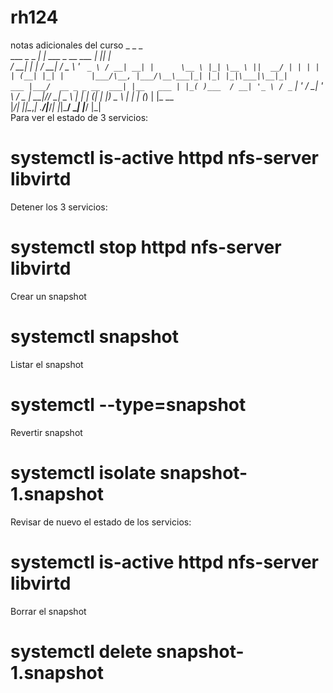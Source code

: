 # rh124
notas adicionales del curso
                _                      _   _      
  ___ _   _ ___| |_ ___ _ __ ___   ___| |_| |     
 / __| | | / __| __/ _ \ '_ ` _ \ / __| __| |     
 \__ \ |_| \__ \ ||  __/ | | | | | (__| |_| |     
 |___/\__, |___/\__\___|_| |_| |_|\___|\__|_|     
  ___ |___/  __ _ _ __  ___| |__   ___ | |_( )___ 
 / __| '_ \ / _` | '_ \/ __| '_ \ / _ \| __|// __|
 \__ \ | | | (_| | |_) \__ \ | | | (_) | |_  \__ \
 |___/_| |_|\__,_| .__/|___/_| |_|\___/ \__| |___/
                 |_|                              
Para ver el estado de 3 servicios:

# systemctl is-active httpd nfs-server libvirtd

Detener los 3 servicios:

# systemctl stop httpd nfs-server libvirtd

Crear un snapshot

# systemctl snapshot

Listar el snapshot

# systemctl --type=snapshot

Revertir snapshot

# systemctl isolate snapshot-1.snapshot

Revisar de nuevo el estado de los servicios:

# systemctl is-active httpd nfs-server libvirtd

Borrar el snapshot

# systemctl delete snapshot-1.snapshot
